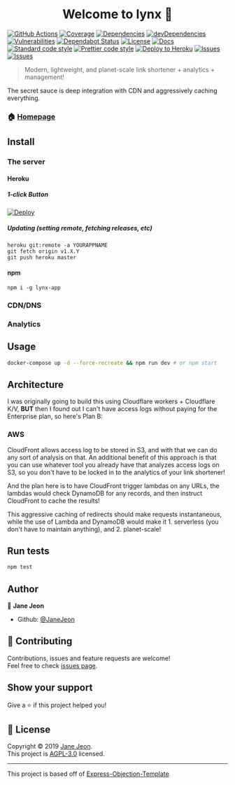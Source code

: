<h1 align="center">Welcome to lynx 👋</h1>

[![GitHub Actions](https://github.com/JaneJeon/lynx/actions)](https://github.com/JaneJeon/lynx/workflows/build/badge.svg)
[![Coverage](https://codecov.io/gh/JaneJeon/lynx/branch/master/graph/badge.svg)](https://codecov.io/gh/JaneJeon/lynx)
[![Dependencies](https://img.shields.io/david/JaneJeon/lynx)](https://david-dm.org/JaneJeon/lynx)
[![devDependencies](https://img.shields.io/david/dev/JaneJeon/lynx)](https://david-dm.org/JaneJeon/lynx?type=dev)
[![Vulnerabilities](https://img.shields.io/snyk/vulnerabilities/github/JaneJeon/lynx)](https://snyk.io//test/github/JaneJeon/lynx?targetFile=package.json)
[![Dependabot Status](https://api.dependabot.com/badges/status?host=github&repo=JaneJeon/lynx)](https://dependabot.com)
[![License](https://img.shields.io/npm/l/myurl)](https://github.com/JaneJeon/myURL/blob/master/LICENSE)
[![Docs](https://img.shields.io/badge/docs-github-blue)](https://janejeon.github.io/lynx)
[![Standard code style](https://img.shields.io/badge/code_style-standard-brightgreen.svg)](https://standardjs.com)
[![Prettier code style](https://img.shields.io/badge/code_style-prettier-ff69b4.svg)](https://github.com/prettier/prettier)
[![Deploy to Heroku](https://img.shields.io/badge/deploy%20to-heroku-6762a6)](https://heroku.com/deploy)
[![Issues](https://img.shields.io/badge/issues-trello-blue)](https://trello.com/b/QCCf001W)
[![Issues](https://img.shields.io/badge/issues-github-blue)](https://github.com/JaneJeon/lynx/issues)

> Modern, lightweight, and planet-scale link shortener + analytics + management!

The secret sauce is deep integration with CDN and aggressively caching everything.

### 🏠 [Homepage](https://github.com/JaneJeon/lynx)

## Install

### The server

#### Heroku

##### 1-click Button

[![Deploy](https://www.herokucdn.com/deploy/button.svg)](https://heroku.com/deploy)

##### Updating (setting remote, fetching releases, etc)

    heroku git:remote -a YOURAPPNAME
    git fetch origin v1.X.Y
    git push heroku master

#### npm

    npm i -g lynx-app

### CDN/DNS

### Analytics

## Usage

```sh
docker-compose up -d --force-recreate && npm run dev # or npm start
```

## Architecture

I was originally going to build this using Cloudflare workers + Cloudflare K/V,
**BUT** then I found out I can't have access logs without paying for the Enterprise plan, so here's Plan B:

### AWS

CloudFront allows access log to be stored in S3, and with that we can do any sort of analysis on that.
An additional benefit of this approach is that you can use whatever tool you already have that analyzes access logs on S3, so you don't have to be locked in to the analytics of your link shortener!

And the plan here is to have CloudFront trigger lambdas on any URLs, the lambdas would check DynamoDB for any records, and then instruct CloudFront to cache the results!

This aggressive caching of redirects should make requests instantaneous, while the use of Lambda and DynamoDB would make it 1. serverless (you don't have to maintain anything), and 2. planet-scale!

## Run tests

```sh
npm test
```

## Author

👤 **Jane Jeon**

- Github: [@JaneJeon](https://github.com/JaneJeon)

## 🤝 Contributing

Contributions, issues and feature requests are welcome!  
Feel free to check [issues page](https://github.com/JaneJeon/lynx/issues).

## Show your support

Give a ⭐️ if this project helped you!

## 📝 License

Copyright © 2019 [Jane Jeon](https://github.com/JaneJeon).<br />
This project is [AGPL-3.0](https://github.com/JaneJeon/lynx/blob/master/LICENSE) licensed.

---

This project is based off of [Express-Objection-Template](https://github.com/JaneJeon/express-objection-template)
